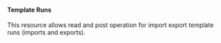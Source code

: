 #### Template Runs

This resource allows read and post operation for import export template runs (imports and exports).
